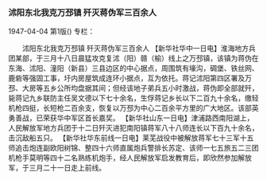 ### 沭阳东北我克万邳镇  歼灭蒋伪军三百余人

1947-04-04
第1版()
专栏：

　　沭阳东北我克万邳镇
    歼灭蒋伪军三百余人
    【新华社华中一日电】淮海地方兵团某部，于三月十八日晨猛攻克复沭（阳）赣（榆）线上之万邳镇，该镇为蒋伪在东海、沭阳、潼阳（新县）三县边区的中心据点，周围筑有壕沟，碉堡、铁丝网、鹿砦等强固工事，圩内房屋筑成连环小据点，互为依托。蒋记沭阳第四区署及万邳、大房等五乡公所均盘据其间；但经该地子弟兵五小时激战，蒋伪即全部就歼，毙蒋记九乡联防主任吴文德以下七十余名，生俘蒋记乡长以下二百九十余名，缴轻机枪四挺，长短枪二百余支，恢复以万邳为中心二百余平方里的广大地区。该部英勇善战，已荣获华中军区首长嘉奖。
    【新华社山东一日电】津浦路西南阳湖上，人民解放军地方兵团于十二日歼灭进犯南阳镇蒋军八十八师连长以下百九十余名，击沉敌船五只。
    【新华社华东前线一日电】莱芜战役中被解放蒋军七十三军十五师追击炮连副欧阳树锦、整四十六师直属炮兵警排长苏定、该师一七五旅五二三团机枪手莫明等四十二名熟练机炮手，经人民解放军启发教育后，即欣然参加解放军，于三月二十一日走上前线。
